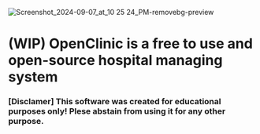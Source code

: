 ![Screenshot_2024-09-07_at_10 25 24_PM-removebg-preview](https://github.com/user-attachments/assets/02329cf6-4e3b-474c-bf1c-c9ef69ad4cd1)

# (WIP) OpenClinic is a free to use and open-source hospital managing system
### [Disclamer] This software was created for educational purposes only! Plese abstain from using it for any other purpose.
